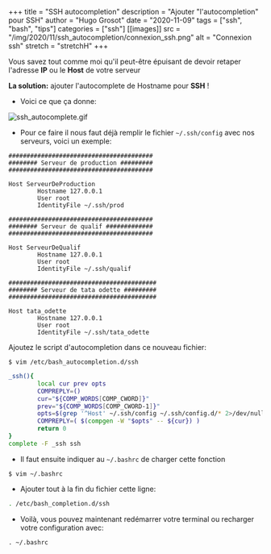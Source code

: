 +++
title = "SSH autocompletion"
description = "Ajouter \"l'autocompletion\" pour SSH"
author = "Hugo Grosot"
date = "2020-11-09"
tags = ["ssh", "bash", "tips"]
categories = ["ssh"]
[[images]]
  src = "/img/2020/11/ssh_autocompletion/connexion_ssh.png"
  alt = "Connexion ssh"
  stretch = "stretchH"
+++


Vous savez tout comme moi qu'il peut-être épuisant de devoir retaper l'adresse **IP** ou le **Host** de votre serveur

**La solution:** ajouter l'autocomplete de Hostname pour **SSH** ! 

- Voici ce que ça donne:

![ssh_autocomplete.gif](/img/2020/11/ssh_autocompletion/ssh_autocomplete.gif)

- Pour ce faire il nous faut déjà remplir le fichier `~/.ssh/config` avec nos serveurs, voici un exemple:

```  
########################################
######## Serveur de production #########
########################################

Host ServeurDeProduction
        Hostname 127.0.0.1
        User root
        IdentityFile ~/.ssh/prod

########################################
######## Serveur de qualif #############
########################################

Host ServeurDeQualif
        Hostname 127.0.0.1
        User root
        IdentityFile ~/.ssh/qualif
        
#########################################
######## Serveur de tata odette #########
#########################################

Host tata_odette
        Hostname 127.0.0.1
        User root
        IdentityFile ~/.ssh/tata_odette

```

Ajoutez le script d'autocompletion dans ce nouveau fichier:

`$ vim /etc/bash_autocompletion.d/ssh`

```bash  
_ssh(){
        local cur prev opts
        COMPREPLY=()
        cur="${COMP_WORDS[COMP_CWORD]}"
        prev="${COMP_WORDS[COMP_CWORD-1]}"
        opts=$(grep '^Host' ~/.ssh/config ~/.ssh/config.d/* 2>/dev/null | grep -v '[?*]' | cut -d ' ' -f 2-)
        COMPREPLY=( $(compgen -W "$opts" -- ${cur}) )
        return 0
}
complete -F _ssh ssh
```

- Il faut ensuite indiquer au `~/.bashrc` de charger cette fonction

`$ vim ~/.bashrc`

- Ajouter tout à la fin du fichier cette ligne:

```bash  
. /etc/bash_completion.d/ssh
```

- Voilà, vous pouvez maintenant redémarrer votre terminal ou recharger votre configuration avec:

`. ~/.bashrc`
